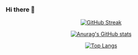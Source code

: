 ### Hi there 👋
<div align="center">
  
  [![GitHub Streak](https://github-readme-streak-stats.herokuapp.com/?user=fiorani&theme=dark&date_format=[Y.]n.j)](https://git.io/streak-stats)

  [![Anurag's GitHub stats](https://github-readme-stats.vercel.app/api?username=fiorani&theme=dracula&bg_color=45,0F2027,203A43,2C5364)](https://github.com/anuraghazra/github-readme-stats)

  [![Top Langs](https://github-readme-stats.vercel.app/api/top-langs/?username=fiorani&hide=html,css,xslt,makefile&langs_count=30&theme=dracula&bg_color=135,0F2027,203A43,2C5364&layout=compact)](https://github.com/anuraghazra/github-readme-stats)


</div>
<!--
**fiorani/fiorani** is a ✨ _special_ ✨ repository because its `README.md` (this file) appears on your GitHub profile.

Here are some ideas to get you started:

- 🔭 I’m currently working on ...
- 🌱 I’m currently learning ...
- 👯 I’m looking to collaborate on ...
- 🤔 I’m looking for help with ...
- 💬 Ask me about ...
- 📫 How to reach me: ...
- 😄 Pronouns: ...
- ⚡ Fun fact: ...
-->
